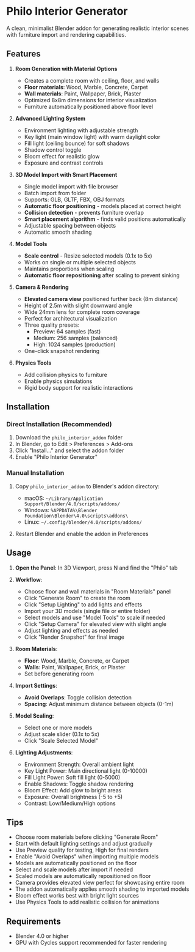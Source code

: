 # Philo Interior Generator

A clean, minimalist Blender addon for generating realistic interior scenes with furniture import and rendering capabilities.

## Features

1. **Room Generation with Material Options**
   - Creates a complete room with ceiling, floor, and walls
   - **Floor materials**: Wood, Marble, Concrete, Carpet
   - **Wall materials**: Paint, Wallpaper, Brick, Plaster
   - Optimized 8x8m dimensions for interior visualization
   - Furniture automatically positioned above floor level

2. **Advanced Lighting System**
   - Environment lighting with adjustable strength
   - Key light (main window light) with warm daylight color
   - Fill light (ceiling bounce) for soft shadows
   - Shadow control toggle
   - Bloom effect for realistic glow
   - Exposure and contrast controls

3. **3D Model Import with Smart Placement**
   - Single model import with file browser
   - Batch import from folder
   - Supports: GLB, GLTF, FBX, OBJ formats
   - **Automatic floor positioning** - models placed at correct height
   - **Collision detection** - prevents furniture overlap
   - **Smart placement algorithm** - finds valid positions automatically
   - Adjustable spacing between objects
   - Automatic smooth shading

4. **Model Tools**
   - **Scale control** - Resize selected models (0.1x to 5x)
   - Works on single or multiple selected objects
   - Maintains proportions when scaling
   - **Automatic floor repositioning** after scaling to prevent sinking

5. **Camera & Rendering**
   - **Elevated camera view** positioned further back (8m distance)
   - Height of 2.5m with slight downward angle
   - Wide 24mm lens for complete room coverage
   - Perfect for architectural visualization
   - Three quality presets:
     - Preview: 64 samples (fast)
     - Medium: 256 samples (balanced)
     - High: 1024 samples (production)
   - One-click snapshot rendering

6. **Physics Tools**
   - Add collision physics to furniture
   - Enable physics simulations
   - Rigid body support for realistic interactions

## Installation

### Direct Installation (Recommended)

1. Download the `philo_interior_addon` folder
2. In Blender, go to Edit > Preferences > Add-ons
3. Click "Install..." and select the addon folder
4. Enable "Philo Interior Generator"

### Manual Installation

1. Copy `philo_interior_addon` to Blender's addon directory:
   - macOS: `~/Library/Application Support/Blender/4.0/scripts/addons/`
   - Windows: `%APPDATA%\Blender Foundation\Blender\4.0\scripts\addons\`
   - Linux: `~/.config/blender/4.0/scripts/addons/`

2. Restart Blender and enable the addon in Preferences

## Usage

1. **Open the Panel**: In 3D Viewport, press N and find the "Philo" tab

2. **Workflow**:
   - Choose floor and wall materials in "Room Materials" panel
   - Click "Generate Room" to create the room
   - Click "Setup Lighting" to add lights and effects
   - Import your 3D models (single file or entire folder)
   - Select models and use "Model Tools" to scale if needed
   - Click "Setup Camera" for elevated view with slight angle
   - Adjust lighting and effects as needed
   - Click "Render Snapshot" for final image

3. **Room Materials**:
   - **Floor**: Wood, Marble, Concrete, or Carpet
   - **Walls**: Paint, Wallpaper, Brick, or Plaster
   - Set before generating room

4. **Import Settings**:
   - **Avoid Overlaps**: Toggle collision detection
   - **Spacing**: Adjust minimum distance between objects (0-1m)

5. **Model Scaling**:
   - Select one or more models
   - Adjust scale slider (0.1x to 5x)
   - Click "Scale Selected Model"

6. **Lighting Adjustments**:
   - Environment Strength: Overall ambient light
   - Key Light Power: Main directional light (0-10000)
   - Fill Light Power: Soft fill light (0-5000)
   - Enable Shadows: Toggle shadow rendering
   - Bloom Effect: Add glow to bright areas
   - Exposure: Overall brightness (-5 to +5)
   - Contrast: Low/Medium/High options

## Tips

- Choose room materials before clicking "Generate Room"
- Start with default lighting settings and adjust gradually
- Use Preview quality for testing, High for final renders
- Enable "Avoid Overlaps" when importing multiple models
- Models are automatically positioned on the floor
- Select and scale models after import if needed
- Scaled models are automatically repositioned on floor
- Camera provides elevated view perfect for showcasing entire room
- The addon automatically applies smooth shading to imported models
- Bloom effect works best with bright light sources
- Use Physics Tools to add realistic collision for animations

## Requirements

- Blender 4.0 or higher
- GPU with Cycles support recommended for faster rendering